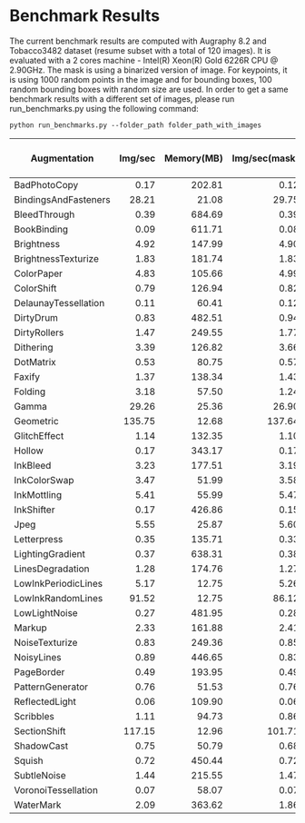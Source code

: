 # Benchmark Results

The current benchmark results are computed with Augraphy 8.2 and Tobacco3482 dataset (resume subset with a total of 120 images). It is evaluated with a 2 cores machine - Intel(R) Xeon(R) Gold 6226R CPU @ 2.90GHz. The mask is using a binarized version of image. For keypoints, it is using 1000 random points in the image and for bounding boxes, 100 random bounding boxes with random size are used. In order to get a same benchmark results with a different set of images, please run run_benchmarks.py using the following command:

```
python run_benchmarks.py --folder_path folder_path_with_images
```

|    Augmentation    |Img/sec|Memory(MB)|Img/sec(mask)|Memory(MB)(mask)|Img/sec(keypoints)|Memory(MB)(keypoints)|Img/sec(bounding boxes)|Memory(MB)(bounding boxes)|
|--------------------|------:|---------:|------------:|---------------:|-----------------:|--------------------:|----------------------:|-------------------------:|
|BadPhotoCopy        |   0.17|    202.81|         0.12|          215.60|              0.13|               204.55|                   0.12|                    216.29|
|BindingsAndFasteners|  28.21|     21.08|        29.75|           21.02|             36.39|                21.02|                  29.09|                     21.23|
|BleedThrough        |   0.39|    684.69|         0.39|          684.69|              0.39|               684.69|                   0.39|                    684.69|
|BookBinding         |   0.09|    611.71|         0.08|          616.87|              0.09|               611.74|                   0.09|                    611.67|
|Brightness          |   4.92|    147.99|         4.90|          147.99|              4.95|               147.99|                   5.07|                    147.99|
|BrightnessTexturize |   1.83|    181.74|         1.83|          181.74|              1.84|               181.74|                   1.86|                    181.74|
|ColorPaper          |   4.83|    105.66|         4.99|          105.66|              4.96|               105.66|                   4.96|                    105.66|
|ColorShift          |   0.79|    126.94|         0.82|          126.94|              0.77|               126.94|                   0.76|                    126.94|
|DelaunayTessellation|   0.11|     60.41|         0.12|           60.29|              0.11|                60.36|                   0.10|                     60.37|
|DirtyDrum           |   0.83|    482.51|         0.94|          481.56|              0.90|               481.68|                   0.92|                    481.52|
|DirtyRollers        |   1.47|    249.55|         1.77|          249.43|              1.80|               249.43|                   1.78|                    249.43|
|Dithering           |   3.39|    126.82|         3.66|          126.80|              3.66|               126.81|                   3.79|                    126.80|
|DotMatrix           |   0.53|     80.75|         0.57|           80.52|              0.57|                80.52|                   0.57|                     80.52|
|Faxify              |   1.37|    138.34|         1.43|          141.28|              1.41|               136.95|                   1.27|                    149.24|
|Folding             |   3.18|     57.50|         1.24|           60.40|              3.44|                57.60|                   3.55|                     57.20|
|Gamma               |  29.26|     25.36|        26.90|           25.36|             28.23|                25.36|                  32.03|                     25.36|
|Geometric           | 135.75|     12.68|       137.64|           12.68|            145.80|                12.68|                 127.10|                     12.68|
|GlitchEffect        |   1.14|    132.35|         1.10|          132.65|              1.03|               134.14|                   1.05|                    134.11|
|Hollow              |   0.17|    343.17|         0.17|          343.17|              0.17|               343.17|                   0.17|                    343.17|
|InkBleed            |   3.23|    177.51|         3.19|          177.51|              3.17|               177.51|                   3.16|                    177.51|
|InkColorSwap        |   3.47|     51.99|         3.58|           51.99|              3.51|                51.99|                   3.61|                     51.99|
|InkMottling         |   5.41|     55.99|         5.47|           55.99|              5.49|                55.99|                   5.39|                     55.99|
|InkShifter          |   0.17|    426.86|         0.15|          426.43|              0.17|               426.78|                   0.17|                    426.58|
|Jpeg                |   5.55|     25.87|         5.60|           25.86|              5.52|                25.87|                   5.66|                     25.87|
|Letterpress         |   0.35|    135.71|         0.33|          140.72|              0.34|               137.25|                   0.34|                    136.31|
|LightingGradient    |   0.37|    638.31|         0.38|          638.30|              0.39|               638.30|                   0.40|                    638.30|
|LinesDegradation    |   1.28|    174.76|         1.27|          174.93|              1.28|               174.92|                   1.31|                    174.59|
|LowInkPeriodicLines |   5.17|     12.75|         5.26|           12.75|              5.56|                12.75|                   5.10|                     12.75|
|LowInkRandomLines   |  91.52|     12.75|        86.12|           12.75|             87.58|                12.75|                  98.28|                     12.75|
|LowLightNoise       |   0.27|    481.95|         0.28|          481.95|              0.27|               481.95|                   0.27|                    481.95|
|Markup              |   2.33|    161.88|         2.41|          158.13|              2.58|               146.27|                   2.60|                    147.53|
|NoiseTexturize      |   0.83|    249.36|         0.85|          249.36|              0.80|               249.36|                   0.82|                    249.36|
|NoisyLines          |   0.89|    446.65|         0.83|          448.43|              0.86|               447.88|                   0.85|                    448.52|
|PageBorder          |   0.49|    193.95|         0.49|          188.46|              0.48|               188.30|                   0.49|                    192.04|
|PatternGenerator    |   0.76|     51.53|         0.76|           51.50|              0.74|                51.50|                   0.74|                     51.50|
|ReflectedLight      |   0.06|    109.90|         0.06|          109.82|              0.06|               109.88|                   0.06|                    110.02|
|Scribbles           |   1.11|     94.73|         0.86|           96.90|              0.87|                96.96|                   0.86|                    100.55|
|SectionShift        | 117.15|     12.96|       101.71|           13.02|            107.88|                12.95|                 115.22|                     12.96|
|ShadowCast          |   0.75|     50.79|         0.68|           50.80|              0.68|                50.80|                   0.74|                     50.80|
|Squish              |   0.72|    450.44|         0.72|          450.79|              0.73|               450.83|                   0.76|                    451.00|
|SubtleNoise         |   1.44|    215.55|         1.47|          215.55|              1.47|               215.55|                   1.48|                    215.55|
|VoronoiTessellation |   0.07|     58.07|         0.07|           57.74|              0.07|                57.89|                   0.07|                     58.13|
|WaterMark           |   2.09|    363.62|         1.86|          404.62|              1.78|               409.50|                   2.02|                    380.21|
